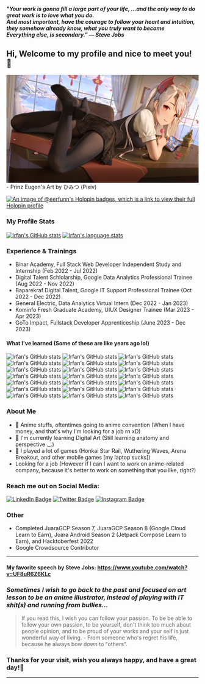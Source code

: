 **_"Your work is gonna fill a large part of your life, ...and the only way to do great work is to love what you do._**\
**_And most important, have the courage to follow your heart and intuition, they somehow already know, what you truly want to become_**\
**_Everything else, is secondary." — Steve Jobs_**

## Hi, Welcome to my profile and nice to meet you! 🌟

<img align="center" alt="Prinz Eugen Azur Lane" src="https://raw.githubusercontent.com/eerfunn/eerfunn/main/assets/eugen.png" />
- Prinz Eugen's Art by ひみつ (Pixiv)

[![An image of @eerfunn's Holopin badges, which is a link to view their full Holopin profile](https://holopin.me/eerfunn)](https://holopin.io/@eerfunn)

### My Profile Stats

<a href="github.com/eerfunn"><img align="center" src="https://github-readme-stats.vercel.app/api?username=eerfunn&count_private=true&show_icons=true&bg_color=0d1117&text_color=ffffff&title_color=00ffff&icon_color=FFD700&border_color=FFD700" alt="Irfan's GitHub stats"/></a>
<a href="github.com/eerfunn"><img align="center" src="https://github-readme-stats.vercel.app/api/top-langs/?username=eerfunn&layout=compact&bg_color=0d1117&text_color=ffffff&title_color=00ffff&icon_color=FFD700&border_color=FFD700" alt="Irfan's language stats"/></a>

### Experience & Trainings

- Binar Academy, Full Stack Web Developer Independent Study and Internship (Feb 2022 - Jul 2022)
- Digital Talent Schlolarship, Google Data Analytics Professional Trainee (Aug 2022 - Nov 2022)
- Baparekraf Digital Talent, Google IT Support Professional Trainee (Oct 2022 - Dec 2022)
- General Electric, Data Analytics Virtual Intern (Dec 2022 - Jan 2023)
- Kominfo Fresh Graduate Academy, UIUX Designer Trainee (Mar 2023 - Apr 2023)
- GoTo Impact, Fullstack Developer Apprenticeship (June 2023 - Dec 2023)

#### What I've learned (Some of these are like years ago lol)

![Irfan's GitHub stats](https://img.shields.io/badge/Adobe%20After%20Effects-393665?logo=Adobe%20After%20Effects&logoColor=CF96FD)
![Irfan's GitHub stats](https://img.shields.io/badge/Adobe%20Illustrator-000?logo=adobe%20illustrator&logoColor=white)
![Irfan's GitHub stats](https://img.shields.io/badge/Blender-%23F5792A.svg?logo=blender&logoColor=white)
![Irfan's GitHub stats](https://img.shields.io/badge/-Figma-black?style=flat-square&logo=figma)
![Irfan's GitHub stats](https://img.shields.io/badge/-HTML5-black?style=flat-square&logo=html5)
![Irfan's GitHub stats](https://img.shields.io/badge/-CSS-black?style=flat-square&logo=css3)
![Irfan's GitHub stats](https://img.shields.io/badge/-Javascript-black?style=flat-square&logo=javascript)
![Irfan's GitHub stats](https://img.shields.io/badge/-Git-black?style=flat-square&logo=git)
![Irfan's GitHub stats](https://img.shields.io/badge/-MySql-black?style=flat-square&logo=mysql)
![Irfan's GitHub stats](https://img.shields.io/badge/-MongoDB-black?style=flat-square&logo=mongodb)
![Irfan's GitHub stats](https://img.shields.io/badge/-Express.js-black?style=flat-square&logo=express)
![Irfan's GitHub stats](https://img.shields.io/badge/-React.js-black?style=flat-square&logo=react)
![Irfan's GitHub stats](https://img.shields.io/badge/-Node.js-black?style=flat-square&logo=nodedotjs)
![Irfan's GitHub stats](https://img.shields.io/badge/-Google_Cloud-black?style=flat-square&logo=googlecloud)
![Irfan's GitHub stats](https://img.shields.io/badge/-Firebase-black?style=flat-square&logo=firebase)
![Irfan's GitHub stats](https://img.shields.io/badge/Kubernetes-000?logo=kubernetes&logoColor=326CE5)
![Irfan's GitHub stats](https://img.shields.io/badge/-Flutter-black?style=flat-square&logo=flutter)
![Irfan's GitHub stats](https://img.shields.io/badge/-PHP-black?style=flat-square&logo=php)
![Irfan's GitHub stats](https://img.shields.io/badge/-Laravel-black?style=flat-square&logo=laravel)
![Irfan's GitHub stats](https://img.shields.io/badge/-Code_Igniter-black?style=flat-square&logo=codeigniter)
![Irfan's GitHub stats](https://img.shields.io/badge/-Unity_Game_Engine-black?style=flat-square&logo=unity)

### About Me

- 💖 Anime stuffs, oftentimes going to anime convention (When I have money, and that's why I'm looking for a job rn xD)
- 🌱 I'm currently learning Digital Art (Still learning anatomy and perspective .\_.)
- 🔭 I played a lot of games (Honkai Star Rail, Wuthering Waves, Arena Breakout, and other mobile games [my laptop sucks])
- Looking for a job (However if I can I want to work on anime-related company, because it's better to work on something that you like, right?)

### Reach me out on Social Media:

[![LinkedIn Badge](https://img.shields.io/badge/-Linked_In-blue?style=flat-square&logo=linkedin&logoColor=white)](https://www.linkedin.com/in/irfannadabs/)
[![Twitter Badge](https://img.shields.io/badge/-Twitter-cyan?style=flat-square&logo=twitter&logoColor=white)](https://www.twitter.com/irfannadabs)
[![Instagram Badge](https://img.shields.io/badge/-Instagram-fuchsia?style=flat-square&logo=instagram&logoColor=white)](https://www.instagram.com/irfannbsin/)

### Other

- Completed JuaraGCP Season 7, JuaraGCP Season 8 (Google Cloud Learn to Earn), Juara Android Season 2 (Jetpack Compose Learn to Earn), and Hacktoberfest 2022
- Google Crowdsource Contributor

---

#### My favorite speech by Steve Jobs: https://www.youtube.com/watch?v=UF8uR6Z6KLc

### **_Sometimes I wish to go back to the past and focused on art lesson to be an anime illustrator, instead of playing with IT shit(s) and running from bullies..._**

> If you read this, I wish you can follow your passion. To be be able to follow your own passion, to be yourself, don't think too much about people opinion, and to be proud of your works and your self is just wonderful way of living. - From someone who's regret his life, because he always bow down to "others".

### Thanks for your visit, wish you always happy, and have a great day!🌟

---
